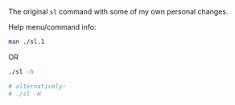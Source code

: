 The original `sl` command with some of my own personal changes.

Help menu/command info:

```sh
man ./sl.1
```

OR

```sh
./sl -h

# alternatively:
# ./sl -H
```

